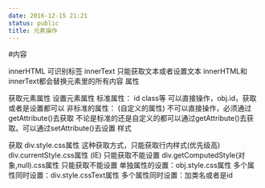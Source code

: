 ```yaml
---
date: 2016-12-15 21:21
status: public
title: 元素操作
---
```


#内容

innerHTML 可识别标签
innerText 只能获取文本或者设置文本
innerHTML和innerText都会替换元素里的所有内容
属性

获取元素属性
设置元素属性
标准属性： id class等 可以直接操作，obj.id，获取或者是设置都可以
非标准的属性： (自定义的属性) 不可以直接操作，必须通过getAttribute()去获取
不论是标准的还是自定义的都可以通过getAttribute()去获取。可以通过setAttribute()去设置
样式

获取
div.style.css属性 这种获取方式，只能获取行内样式(优先级高)
div.currentStyle.css属性 (IE) 只能获取不能设置
div.getComputedStyle(对象,null).css属性 只能获取不能设置
单独属性的设置：obj.style.css属性
多个属性同时设置：div.style.cssText属性
多个属性同时设置：加类名或者是id